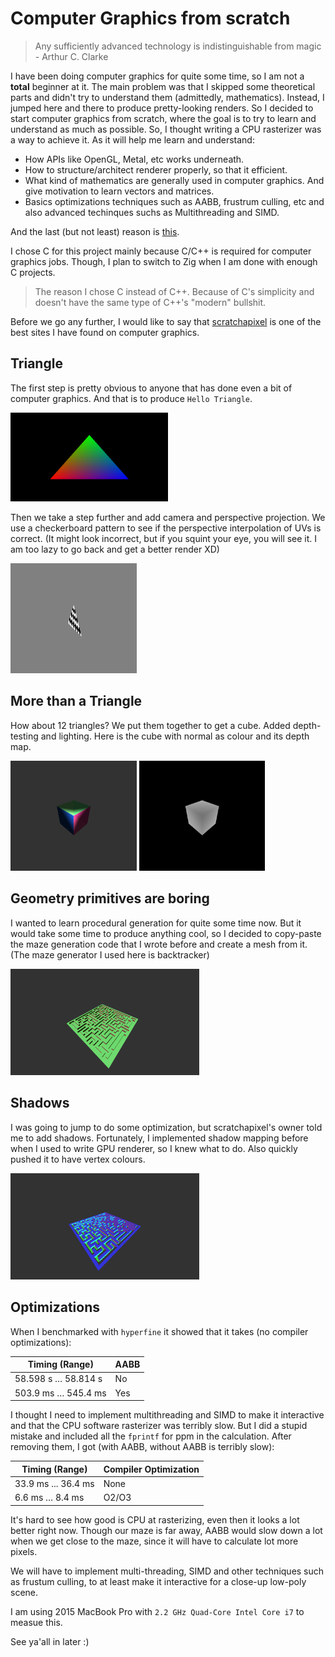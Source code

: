 # Computer Graphics from scratch

> Any sufficiently advanced technology is indistinguishable from magic - Arthur C. Clarke

I have been doing computer graphics for quite some time, so I am not a **total** beginner at it. The main problem was that I skipped some theoretical parts and didn't try to understand them (admittedly, mathematics). Instead, I jumped here and there to produce pretty-looking renders. So I decided to start computer graphics from scratch, where the goal is to try to learn and understand as much as possible. So, I thought writing a CPU rasterizer was a way to achieve it. As it will help me learn and understand: 

- How APIs like OpenGL, Metal, etc works underneath.
- How to structure/architect renderer properly, so that it efficient.
- What kind of mathematics are generally used in computer graphics. And give motivation to learn vectors and matrices.
- Basics optimizations techniques such as AABB, frustrum culling, etc and also advanced techinques suchs as Multithreading and SIMD.

And the last (but not least) reason is [this](https://justforfunnoreally.dev).

I chose C for this project mainly because C/C++ is required for computer graphics jobs. Though, I plan to switch to Zig when I am done with enough C projects.

> The reason I chose C instead of C++. Because of C's simplicity and doesn't have the same type of C++'s "modern" bullshit.

Before we go any further, I would like to say that [scratchapixel](https://www.scratchapixel.com) is one of the best sites I have found on computer graphics.

## Triangle
The first step is pretty obvious to anyone that has done even a bit of computer graphics. And that is to produce `Hello Triangle`.
<img>

<img src="../assets/cg_from_scratch_1.png" width="50%">

Then we take a step further and add camera and perspective projection. We use a checkerboard pattern to see if the perspective interpolation of UVs is correct. (It might look incorrect, but if you squint your eye, you will see it. I am too lazy to go back and get a better render XD)

<img src="../assets/cg_from_scratch_2.png" width="40%">

## More than a Triangle
How about 12 triangles? We put them together to get a cube. Added depth-testing and lighting. Here is the cube with normal as colour and its depth map.

<div display: flex>
<img src="../assets/cg_from_scratch_3.png" width="40%">
<img src="../assets/cg_from_scratch_3_depth.png" width="40%">
</div>

## Geometry primitives are boring
I wanted to learn procedural generation for quite some time now. But it would take some time to produce anything cool, so I decided to copy-paste the maze generation code that I wrote before and create a mesh from it. (The maze generator I used here is backtracker)

<img src="../assets/cg_from_scratch_4.png" width="60%">

## Shadows
I was going to jump to do some optimization, but scratchapixel's owner told me to add shadows. Fortunately, I implemented shadow mapping before when I used to write GPU renderer, so I knew what to do. Also quickly pushed it to have vertex colours.

<img src="../assets/cg_from_scratch_5.png" width="60%">

## Optimizations
When I benchmarked with `hyperfine` it showed that it takes (no compiler optimizations):

| Timing (Range)      | AABB |
| ------------------- | ---- |
| 58.598 s … 58.814 s | No   |
| 503.9 ms … 545.4 ms | Yes  |

I thought I need to implement multithreading and SIMD to make it interactive and that the CPU software rasterizer was terribly slow. But I did a stupid mistake and included all the `fprintf` for ppm in the calculation. After removing them, I got (with AABB, without AABB is terribly slow):

| Timing (Range)      | Compiler Optimization |
| ------------------- | --------------------- |
| 33.9 ms ... 36.4 ms | None                  |
| 6.6 ms …   8.4 ms   | O2/O3                 |

It's hard to see how good is CPU at rasterizing, even then it looks a lot better right now. Though our maze is far away, AABB would slow down a lot when we get close to the maze, since it will have to calculate lot more pixels.

We will have to implement multi-threading, SIMD  and other techniques such as frustum culling, to at least make it interactive for a close-up low-poly scene.

I am using 2015 MacBook Pro with `2.2 GHz Quad-Core Intel Core i7` to measue this.

See ya'all in later :)